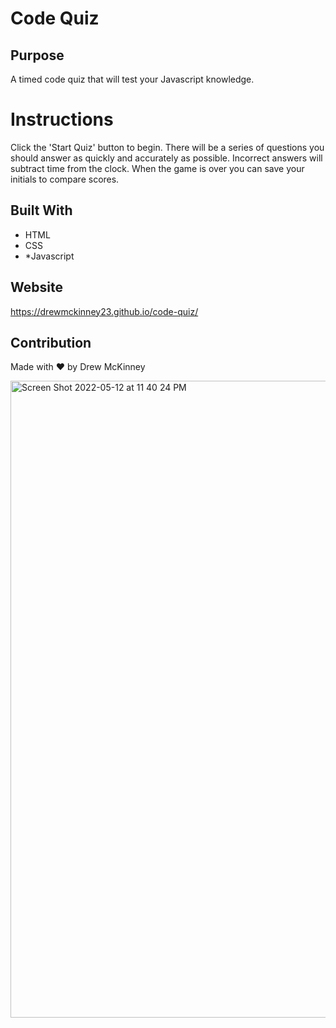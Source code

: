 # Code Quiz

## Purpose
A timed code quiz that will test your Javascript knowledge. 

# Instructions
Click the 'Start Quiz' button to begin.  There will be a series of questions you should answer as quickly and accurately as possible.  Incorrect answers will subtract time from the clock.  When the game is over you can save your initials to compare scores.

## Built With
* HTML
* CSS
* *Javascript

## Website
https://drewmckinney23.github.io/code-quiz/


## Contribution
Made with ❤️ by Drew McKinney

<img width="1019" alt="Screen Shot 2022-05-12 at 11 40 24 PM" src="https://user-images.githubusercontent.com/100231461/168206890-570965f4-9a4c-4ad5-ab9e-2cc9a54f7077.png">
